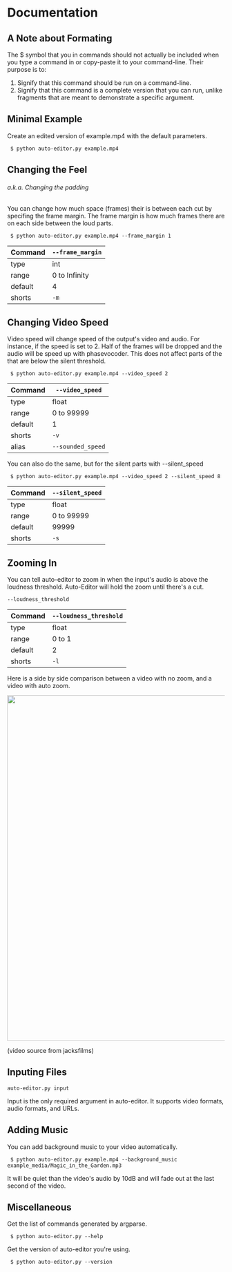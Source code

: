 # Documentation
## A Note about Formating
The $ symbol that you in commands should not actually be included when you type a command in or copy-paste it to your command-line. Their purpose is to:
 1. Signify that this command should be run on a command-line.
 2. Signify that this command is a complete version that you can run, unlike fragments that are meant to demonstrate a specific argument.

## Minimal Example
Create an edited version of example.mp4 with the default parameters.
```terminal
 $ python auto-editor.py example.mp4
```

## Changing the Feel
###### a.k.a. Changing the padding
You can change how much space (frames) their is between each cut by specifing the frame margin. The frame margin is how much frames there are on each side between the loud parts.

```terminal
 $ python auto-editor.py example.mp4 --frame_margin 1
```

Command | `--frame_margin`
--------|--------------
type    | int
range   | 0 to Infinity
default | 4
shorts  | `-m`


## Changing Video Speed
Video speed will change speed of the output's video and audio. For instance, if the speed is set to 2. Half of the frames will be dropped and the audio will be speed up with phasevocoder. This does not affect parts of the that are below the silent threshold.
```
 $ python auto-editor.py example.mp4 --video_speed 2
```

Command | `--video_speed`
--------|--------------
type    | float
range   | 0 to 99999
default | 1
shorts  | `-v`
alias   | `--sounded_speed`

You can also do the same, but for the silent parts with --silent_speed
```
 $ python auto-editor.py example.mp4 --video_speed 2 --silent_speed 8
```


Command | `--silent_speed`
--------|--------------
type    | float
range   | 0 to 99999
default | 99999
shorts  | `-s`


## Zooming In
You can tell auto-editor to zoom in when the input's audio is above the loudness threshold. Auto-Editor will hold the zoom until there's a cut.

```terminal
--loudness_threshold
```

Command | `--loudness_threshold`
--------|---------------------
type    | float
range   | 0 to 1
default | 2
shorts  | `-l`


Here is a side by side comparison between a video with no zoom, and a video with auto zoom.

<p align="center">
  <img src="/github%20resources/auto_zoom_demo.gif" width="800">
</p>

(video source from jacksfilms)

## Inputing Files
```
auto-editor.py input
```

Input is the only required argument in auto-editor. It supports video formats, audio formats, and URLs.

## Adding Music

You can add background music to your video automatically.

```terminal
 $ python auto-editor.py example.mp4 --background_music example_media/Magic_in_the_Garden.mp3
```

It will be quiet than the video's audio by 10dB and will fade out at the last second of the video.

## Miscellaneous
Get the list of commands generated by argparse.

```terminal
 $ python auto-editor.py --help
```

Get the version of auto-editor you're using.

```terminal
 $ python auto-editor.py --version
```

